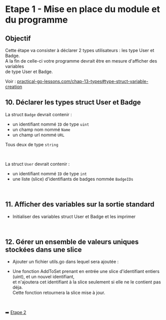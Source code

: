 
# Etape 1 - Mise en place du module et du programme

## Objectif

Cette étape va consister à déclarer 2 types utilisateurs : les type User et Badge.  
A la fin de celle-ci votre programme devrait être en mesure d'afficher des variables  
de type User et Badge.

Voir : [practical-go-lessons.com/chap-13-types#type-struct-variable-creation](https://www.practical-go-lessons.com/chap-13-types#type-struct-variable-creation)


## 10. Déclarer les types struct User et Badge

La struct `Badge` devrait contenir :  

* un identifiant nommé `ID` de type `uint`
* un champ nom nommé `Name`
* un champ url nommé `URL`  

Tous deux de type `string`

<br>

La struct `User` devrait contenir :  

* un identifiant nommé `ID` de type `int`
* une liste (slice) d'identifiants de badges nommée `BadgeIDs`

<br>

## 11. Afficher des variables sur la sortie standard

* Initialiser des variables struct User et Badge et les imprimer

<br>

## 12. Gérer un ensemble de valeurs uniques stockées dans une slice

* Ajouter un fichier utils.go dans lequel sera ajoutée :

* Une fonction AddToSet prenant en entrée une slice d'identifiant entiers (uint), et un nouvel identifiant,  
  et n'ajoutera cet identifiant à la slice seulement si elle ne le contient pas déja.  
  Cette fonction retournera la slice mise à jour.

<br>

➡️ [Etape 2](../etape_02/README.md)

